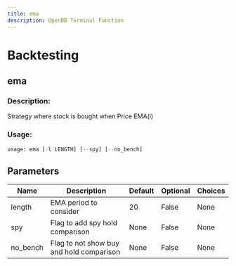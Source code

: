 ```yaml
---
title: ema
description: OpenBB Terminal Function
---
```


# Backtesting

## ema

### Description: 

Strategy where stock is bought when Price  EMA(l)

### Usage: 
```python
usage: ema [-l LENGTH] [--spy] [--no_bench]
```

## Parameters

| Name | Description | Default | Optional | Choices |
| ---- | ----------- | ------- | -------- | ------- |
| length | EMA period to consider | 20 | False | None |
| spy | Flag to add spy hold comparison | None | False | None |
| no_bench | Flag to not show buy and hold comparison | None | False | None |


